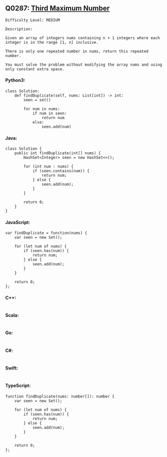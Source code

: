 ## Q0287: [Third Maximum Number](https://leetcode.com/problems/third-maximum-number/)

```
Difficulty Level: MEDIUM
```

```
Description:

Given an array of integers nums containing n + 1 integers where each integer is in the range [1, n] inclusive.

There is only one repeated number in nums, return this repeated number.

You must solve the problem without modifying the array nums and using only constant extra space.
```

#### Python3:

```
class Solution:
    def findDuplicate(self, nums: List[int]) -> int:
        seen = set()

        for num in nums:
            if num in seen:
                return num
            else:
                seen.add(num)
```

#### Java:

```
class Solution {
    public int findDuplicate(int[] nums) {
        HashSet<Integer> seen = new HashSet<>();

        for (int num : nums) {
            if (seen.contains(num)) {
                return num;
            } else {
                seen.add(num);
            }
        }
        
        return 0;
    }
}
```

#### JavaScript:

```
var findDuplicate = function(nums) {
    var seen = new Set();

    for (let num of nums) {
        if (seen.has(num)) {
            return num;
        } else {
            seen.add(num);
        }
    }
        
    return 0;
};
```

#### C++:

```

```

#### Scala:

```

```

#### Go:

```

```

#### C#:

```

```

#### Swift:

```

```

#### TypeScript:

```
function findDuplicate(nums: number[]): number {
    var seen = new Set();

    for (let num of nums) {
        if (seen.has(num)) {
            return num;
        } else {
            seen.add(num);
        }
    }
        
    return 0;
};
```